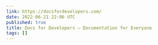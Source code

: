 ```yaml
---
link: https://docsfordevelopers.com/
date: 2022-06-21 22:06 UTC
published: true
title: Docs for Developers – Documentation for Everyone
tags: []
---
```




